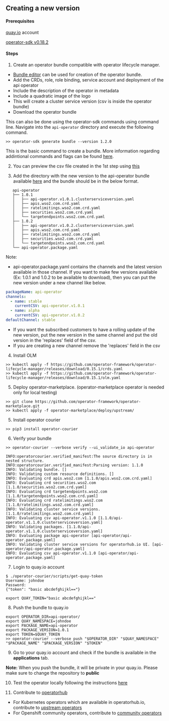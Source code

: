 ## Creating a new version

#### Prerequisites

[quay.io](https://quay.io/) account

[operator-sdk v0.18.2](https://github.com/operator-framework/operator-sdk/releases/tag/v0.18.2) 

#### Steps

1. Create an operator bundle compatible with operator lifecycle manager. 
- [Bundle editor](https://operatorhub.io/bundle) can be used for creation of the operator bundle.
- Add the CRDs, role, role binding, service account and deployment of the api operator
- Include the description of the operator in metadata
- Include a quadratic image of the logo
- This will create a cluster service version (csv is inside the operator bundle)
- Download the operator bundle

This can also be done using the operator-sdk commands using command line. Navigate into the `api-operator` directory and execute the following command.

```shell script
>> operator-sdk generate bundle --version 1.2.0
```
This is the basic command to create a bundle.
More information regarding addintional commands and flags can be found [here](https://sdk.operatorframework.io/docs/olm-integration/legacy/generating-a-csv/). 

2. You can preview the csv file created in the 1st step using [this](https://operatorhub.io/preview)

3. Add the directory with the new version to the api-operator bundle available [here](/../api-operator) and the bundle should be in the below format.

```
   api-operator
   ├── 1.0.1
   │   ├── api-operator.v1.0.1.clusterserviceversion.yaml
   │   ├── apis.wso2.com.crd.yaml
   │   ├── ratelimitings.wso2.com.crd.yaml
   │   ├── securities.wso2.com.crd.yaml
   │   └── targetendpoints.wso2.com.crd.yaml
   ├── 1.0.2
   │   ├── api-operator.v1.0.2.clusterserviceversion.yaml
   │   ├── apis.wso2.com.crd.yaml
   │   ├── ratelimitings.wso2.com.crd.yaml
   │   ├── securities.wso2.com.crd.yaml
   │   └── targetendpoints.wso2.com.crd.yaml
   └── api-operator.package.yaml
```
Note:
- api-operator.package.yaml contains the channels and the latest version available in those channel.
If you want to make few versions available (Ex: 1.0.1 and 1.0.2 to be available to download), then you can put the new version under a new channel like below.
```yaml
packageName: api-operator
channels:
  - name: stable
    currentCSV: api-operator.v1.0.1
  - name: alpha
    currentCSV: api-operator.v1.0.2
defaultChannel: stable
```

- If you want the subscribed customers to have a rolling update of the new version, put the new version in the same channel and put the old version in the 'replaces' field of the csv.
- If you are creating a new channel remove the 'replaces' field in the csv
 
4. Install OLM
```shell script
>> kubectl apply -f https://github.com/operator-framework/operator-lifecycle-manager/releases/download/0.15.1/crds.yaml
>> kubectl apply -f https://github.com/operator-framework/operator-lifecycle-manager/releases/download/0.15.1/olm.yaml
```

5. Deploy operator-marketplace. (operator-marketplace operator is needed only for local testing)
```shell script
>> git clone https://github.com/operator-framework/operator-marketplace.git
>> kubectl apply -f operator-marketplace/deploy/upstream/
```
5. Install operator courier
```shell script
>> pip3 install operator-courier
```

6. Verify your bundle
```shell script
>> operator-courier --verbose verify --ui_validate_io api-operator

INFO:operatorcourier.verified_manifest:The source directory is in nested structure.
INFO:operatorcourier.verified_manifest:Parsing version: 1.1.0
INFO: Validating bundle. []
INFO: Validating custom resource definitions. []
INFO: Evaluating crd apis.wso2.com [1.1.0/apis.wso2.com.crd.yaml]
INFO: Evaluating crd securities.wso2.com [1.1.0/securities.wso2.com.crd.yaml]
INFO: Evaluating crd targetendpoints.wso2.com [1.1.0/targetendpoints.wso2.com.crd.yaml]
INFO: Evaluating crd ratelimitings.wso2.com [1.1.0/ratelimitings.wso2.com.crd.yaml]
INFO: Validating cluster service versions. [1.1.0/ratelimitings.wso2.com.crd.yaml]
INFO: Evaluating csv api-operator.v1.1.0 [1.1.0/api-operator.v1.1.0.clusterserviceversion.yaml]
INFO: Validating packages. [1.1.0/api-operator.v1.1.0.clusterserviceversion.yaml]
INFO: Evaluating package api-operator [api-operator/api-operator.package.yaml]
INFO: Validating cluster service versions for operatorhub.io UI. [api-operator/api-operator.package.yaml]
INFO: Evaluating csv api-operator.v1.1.0 [api-operator/api-operator.package.yaml]

```

7. Login to quay.io account

```shell script
$ ./operator-courier/scripts/get-quay-token
Username: johndoe
Password:
{"token": "basic abcdefghijkl=="}

export QUAY_TOKEN="basic abcdefghijkl=="
```
8. Push the bundle to quay.io

```shell script
export OPERATOR_DIR=api-operator/
export QUAY_NAMESPACE=johndoe
export PACKAGE_NAME=api-operator
export PACKAGE_VERSION=1.0.1
export TOKEN=$QUAY_TOKEN
>> operator-courier --verbose push "$OPERATOR_DIR" "$QUAY_NAMESPACE" "$PACKAGE_NAME" "$PACKAGE_VERSION" "$TOKEN"
```
9. Go to your quay.io account and check if the bundle is available in the **applications** tab.

**Note:**
When you push the bundle, it will be private in your quay.io. Please make sure to change the repository to **public**

10. Test the operator locally following the instructions [here](../local-testing/README.md)

11. Contribute to [operatorhub](https://github.com/operator-framework/community-operators)

- For Kubernetes operators which are available in operatorhub.io, contribute to [upstream operators](https://github.com/operator-framework/community-operators/tree/master/upstream-community-operators)
- For Openshift community operators, contribute to [community operators](https://github.com/operator-framework/community-operators/tree/master/community-operators)


